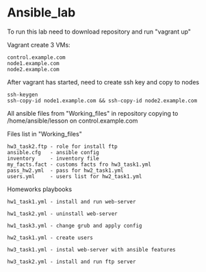 # Ansible_lab
To run this lab need to download repository and run "vagrant up"

Vagrant create 3 VMs:

    control.example.com
    node1.example.com
    node2.example.com
  
After vagrant has started, need to create ssh key and copy to nodes

    ssh-keygen
    ssh-copy-id node1.example.com && ssh-copy-id node2.example.com

All ansible files from "Working_files" in repository copying to /home/ansible/lesson on control.example.com

Files list in "Working_files"

    hw3_task2.ftp - role for install ftp
    ansible.cfg   - ansible config
    inventory     - inventory file
    my_facts.fact - customs facts fro hw3_task1.yml
    pass_hw2.yml  - pass for hw2_task1.yml
    users.yml     - users list for hw2_task1.yml

Homeworks playbooks

    hw1_task1.yml - install and run web-server
  
    hw1_task2.yml - uninstall web-server
  
    hw1_task3.yml - change grub and apply config
	
    hw2_task1.yml - create users
    
    hw3_task1.yml - instal web-server with ansible features
    
    hw3_task2.yml - install and run ftp server
